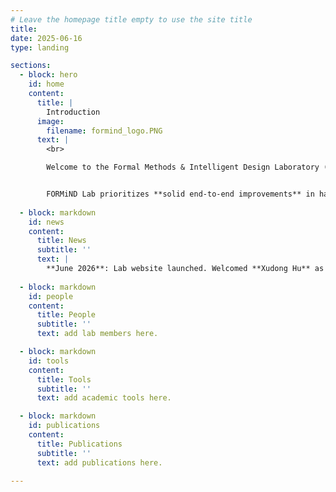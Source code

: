 ```yaml
---
# Leave the homepage title empty to use the site title
title:
date: 2025-06-16
type: landing

sections:
  - block: hero
    id: home
    content:
      title: |
        Introduction 
      image:
        filename: formind_logo.PNG
      text: |
        <br>

        Welcome to the Formal Methods & Intelligent Design Laboratory (**FORMiND Lab**), led by Professor Min Li. Established in Jan. 2025, FORMiND Lab is affiliated with both [NCTIEDA](https://www.nctieda.com/) and [the School of Integrated Circuits at Southeast University](https://ic.seu.edu.cn/); our research group is primarily based in Nanjing and Shenzhen.


        FORMiND Lab prioritizes **solid end-to-end improvements** in hardware design and verification, moving beyond paper/胶片-only "breakthroughs". Ultimately, our goal is to empower China's domestic hardware formal verification tools to achieve global leadership. 
  
  - block: markdown
    id: news
    content:
      title: News
      subtitle: ''
      text: |
        **June 2026**: Lab website launched. Welcomed **Xudong Hu** as the inaugural member; he will commence his Ph.D. program in September 2026.
  
  - block: markdown
    id: people
    content:
      title: People
      subtitle: ''
      text: add lab members here.

  - block: markdown
    id: tools
    content:
      title: Tools
      subtitle: ''
      text: add academic tools here.

  - block: markdown
    id: publications
    content:
      title: Publications 
      subtitle: ''
      text: add publications here.

---
```

